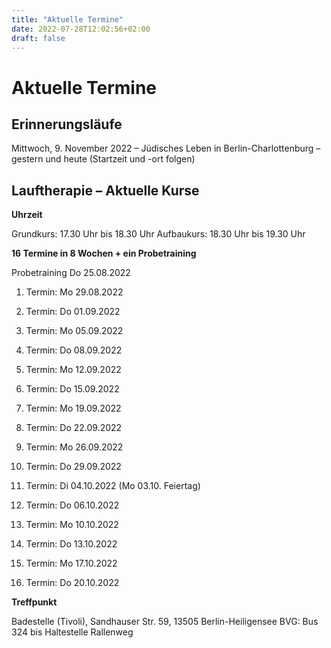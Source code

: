 ```yaml
---
title: "Aktuelle Termine"
date: 2022-07-28T12:02:56+02:00
draft: false
---
```


# Aktuelle Termine

## Erinnerungsläufe 

Mittwoch, 9. November 2022 – Jüdisches Leben in Berlin-Charlottenburg – gestern und heute (Startzeit und -ort folgen)

## Lauftherapie – Aktuelle Kurse 

__Uhrzeit__

Grundkurs: 17.30 Uhr bis 18.30 Uhr
Aufbaukurs: 18.30 Uhr bis 19.30 Uhr

__16 Termine in 8 Wochen + ein Probetraining__

Probetraining Do 25.08.2022 

1. Termin: 
Mo 
29.08.2022

2. Termin:
Do 
01.09.2022

3. Termin:
Mo
05.09.2022

4. Termin:
Do
08.09.2022

5. Termin:
Mo
12.09.2022

6. Termin:
Do
15.09.2022

7. Termin:
Mo
19.09.2022

8. Termin:
Do
22.09.2022

9. Termin:
Mo
26.09.2022

10. Termin:
Do 
29.09.2022

11. Termin:
Di
04.10.2022
(Mo 03.10. Feiertag)

12. Termin:
Do 
06.10.2022

13. Termin:
Mo
10.10.2022

14. Termin:
Do
13.10.2022

15. Termin:
Mo
17.10.2022

16. Termin:
Do
20.10.2022


__Treffpunkt__

Badestelle (Tivoli), Sandhauser Str. 59, 13505 Berlin-Heiligensee
BVG: Bus 324 bis Haltestelle Rallenweg 
